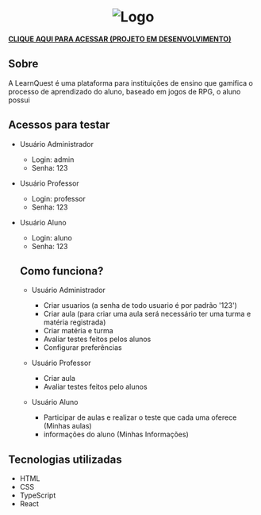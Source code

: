 ## <h1 align='center'>![Logo](https://github.com/gablucas/learnquest-react-ts/assets/96196591/2d2ab046-7ebf-430d-974b-3c04b0c0866a)
</h1>

**<a href='https://gablucas.github.io/learnquest-react-ts/' >CLIQUE AQUI PARA ACESSAR (PROJETO EM DESENVOLVIMENTO)</a>**

## Sobre
A LearnQuest é uma plataforma para instituições de ensino que gamifica o processo de aprendizado do aluno, baseado em jogos de RPG, o aluno possui 

## Acessos para testar

- Usuário Administrador
  - Login: admin
  - Senha: 123
 
- Usuário Professor
  - Login: professor
  - Senha: 123
 
- Usuário Aluno
    - Login: aluno
    - Senha: 123
 
  ## Como funciona?
  - Usuário Administrador
    - Criar usuarios (a senha de todo usuario é por padrão '123')
    - Criar aula (para criar uma aula será necessário ter uma turma e matéria registrada)
    - Criar matéria e turma
    - Avaliar testes feitos pelos alunos
    - Configurar preferências

  - Usuário Professor
    - Criar aula
    - Avaliar testes feitos pelo alunos
   
  - Usuário Aluno
    - Participar de aulas e realizar o teste que cada uma oferece (Minhas aulas)
    - informações do aluno (Minhas Informações)

## Tecnologias utilizadas
- HTML
- CSS
- TypeScript
- React
